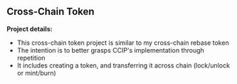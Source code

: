 ## Cross-Chain Token

**Project details:**

- This cross-chain token project is similar to my cross-chain rebase token
- The intention is to better grasps CCIP's implementation through repetition
- It includes creating a token, and transferring it across chain (lock/unlock or mint/burn)
